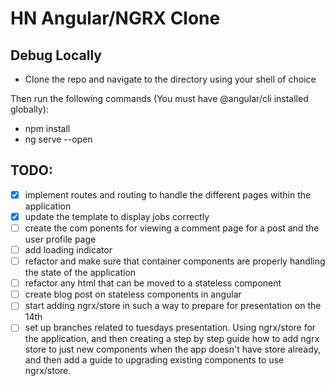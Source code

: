 # HN Angular/NGRX Clone

## Debug Locally
- Clone the repo and navigate to the directory using your shell of choice

Then run the following commands (You must have @angular/cli installed globally):
- npm install
- ng serve --open

## TODO:
- [x] implement routes and routing to handle the different pages within the application
- [x] update the template to display jobs correctly
- [ ] create the com ponents for viewing a comment page for a post and the user profile page
- [ ] add loading indicator
- [ ] refactor and make sure that container components are properly handling the state of the application
- [ ] refactor any html that can be moved to a stateless component
- [ ] create blog post on stateless components in angular
- [ ] start adding ngrx/store in such a way to prepare for presentation on the 14th
- [ ] set up branches related to tuesdays presentation. Using ngrx/store for the 
      application, and then creating a step by step guide how to add ngrx store 
      to just new components when the app doesn't have store already, and then
      add a guide to upgrading existing components to use ngrx/store.

